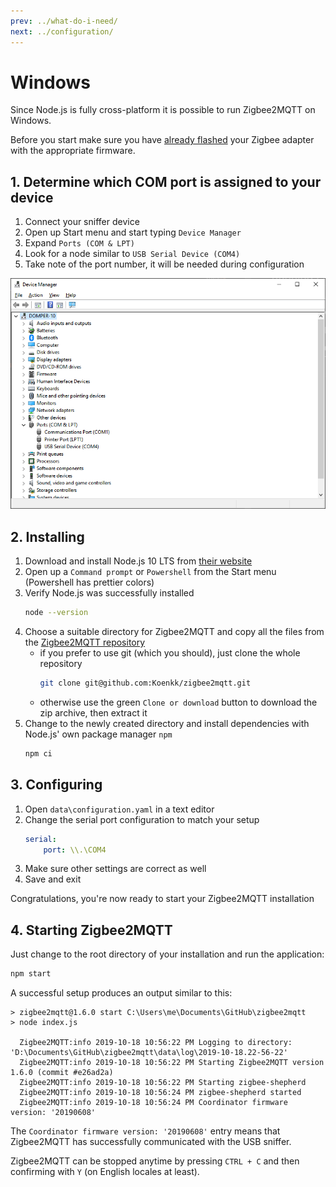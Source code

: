 ```yaml
---
prev: ../what-do-i-need/
next: ../configuration/
---
```


# Windows

Since Node.js is fully cross-platform it is possible to run Zigbee2MQTT on Windows.

Before you start make sure you have [already flashed](../adapters/flashing/flashing_the_cc2531.md) your Zigbee adapter with the appropriate firmware.

## 1. Determine which COM port is assigned to your device

1. Connect your sniffer device
1. Open up Start menu and start typing `Device Manager`
1. Expand `Ports (COM & LPT)`
1. Look for a node similar to `USB Serial Device (COM4)`
1. Take note of the port number, it will be needed during configuration

![Device Manager](../../images/devicemanager.png)

## 2. Installing

1. Download and install Node.js 10 LTS from [their website](https://nodejs.org/en/)
1. Open up a `Command prompt` or `Powershell` from the Start menu (Powershell has prettier colors)
1. Verify Node.js was successfully installed
    ```bash
    node --version
    ```
1. Choose a suitable directory for Zigbee2MQTT and copy all the files from the [Zigbee2MQTT repository](https://github.com/koenkk/zigbee2mqtt)
    * if you prefer to use git (which you should), just clone the whole repository
        ```bash
        git clone git@github.com:Koenkk/zigbee2mqtt.git
        ```
    * otherwise use the green `Clone or download` button to download the zip archive, then extract it
1. Change to the newly created directory and install dependencies with Node.js' own package manager `npm`
    ```bash
    npm ci
    ```

## 3. Configuring

1. Open `data\configuration.yaml` in a text editor
1. Change the serial port configuration to match your setup
    ```yaml
    serial:
        port: \\.\COM4
    ```
1. Make sure other settings are correct as well
1. Save and exit

Congratulations, you're now ready to start your Zigbee2MQTT installation

## 4. Starting Zigbee2MQTT

Just change to the root directory of your installation and run the application:
```bash
npm start
```

A successful setup produces an output similar to this:

```
> zigbee2mqtt@1.6.0 start C:\Users\me\Documents\GitHub\zigbee2mqtt
> node index.js

  Zigbee2MQTT:info 2019-10-18 10:56:22 PM Logging to directory: 'D:\Documents\GitHub\zigbee2mqtt\data\log\2019-10-18.22-56-22'
  Zigbee2MQTT:info 2019-10-18 10:56:22 PM Starting Zigbee2MQTT version 1.6.0 (commit #e26ad2a)
  Zigbee2MQTT:info 2019-10-18 10:56:22 PM Starting zigbee-shepherd
  Zigbee2MQTT:info 2019-10-18 10:56:24 PM zigbee-shepherd started
  Zigbee2MQTT:info 2019-10-18 10:56:24 PM Coordinator firmware version: '20190608'
```

The `Coordinator firmware version: '20190608'` entry means that Zigbee2MQTT has successfully communicated with the USB sniffer.

Zigbee2MQTT can be stopped anytime by pressing `CTRL + C` and then confirming with `Y` (on English locales at least).
